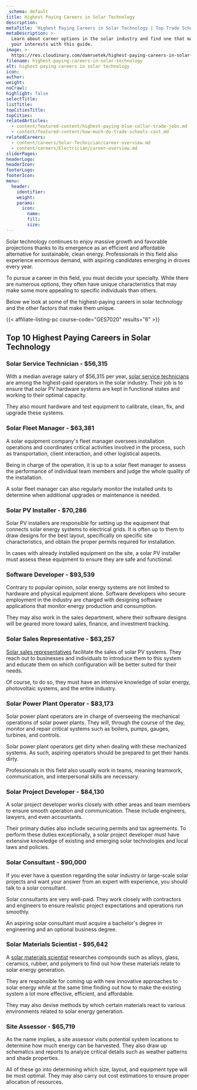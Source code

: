 ```yaml
---
_schema: default
title: Highest Paying Careers in Solar Technology
description:
metaTitle: 'Highest Paying Careers in Solar Technology | Top Trade Schools '
metaDescription: >-
  Learn about career options in the solar industry and find one that matches
  your interests with this guide.
image: >-
  https://res.cloudinary.com/damruetek/highest-paying-careers-in-solar-technology.png
filename: highest-paying-careers-in-solar-technology
alt: highest paying careers in solar technology
icon:
author:
weight:
noCrawl:
highlight: false
selectTitle:
listTitle:
topCitiesTitle:
topCities:
relatedArticles:
  - content/featured-content/highest-paying-blue-collar-trade-jobs.md
  - content/featured-content/how-much-do-trade-schools-cost.md
relatedCareers:
  - content/careers/Solar-Technician/career-overview.md
  - content/careers/Electrician/career-overview.md
sliderPages:
headerLogo:
headerIcon:
footerLogo:
footerIcon:
menu:
  header:
    identifier:
    weight:
    params:
      icon:
        name:
        fill:
        size:
---
```

Solar technology continues to enjoy massive growth and favorable projections thanks to its emergence as an efficient and affordable alternative for sustainable, clean energy. Professionals in this field also experience enormous demand, with aspiring candidates emerging in droves every year.

To pursue a career in this field, you must decide your specialty. While there are numerous options, they often have unique characteristics that may make some more appealing to specific individuals than others.

Below we look at some of the highest-paying careers in solar technology and the other factors that make them unique.

{{< affiliate-listing-pc course-code="GES7020" results="6" >}}

## **Top 10 Highest Paying Careers in Solar Technology**

### **Solar Service Technician - $56,315**

With a median average salary of $56,315 per year, [solar service technicians](https://toptradeschools.com/careers/solar-technician/career-overview/) are among the highest-paid operators in the solar industry. Their job is to ensure that solar PV hardware systems are kept in functional states and working to their optimal capacity.

They also mount hardware and test equipment to calibrate, clean, fix, and upgrade these systems.

### Solar Fleet Manager - $63,381

A solar equipment company's fleet manager oversees installation operations and coordinates critical activities involved in the process, such as transportation, client interaction, and other logistical aspects.

Being in charge of the operation, it is up to a solar fleet manager to assess the performance of individual team members and judge the whole quality of the installation.

A solar fleet manager can also regularly monitor the installed units to determine when additional upgrades or maintenance is needed.

### Solar PV Installer - $70,286

Solar PV installers are responsible for setting up the equipment that connects solar energy systems to electrical grids. It is often up to them to draw designs for the best layout, specifically on specific site characteristics, and obtain the proper permits required for installation.

In cases with already installed equipment on the site, a solar PV installer must assess these equipment to ensure they are safe and functional.

### Software Developer - $93,539

Contrary to popular opinion, solar energy systems are not limited to hardware and physical equipment alone. Software developers who secure employment in the industry are charged with designing software applications that monitor energy production and consumption.

They may also work in the sales department, where their software designs will be geared more toward sales, finance, and investment tracking.

### Solar Sales Representative - $63,257

[Solar sales representatives](https://www.ziprecruiter.com/career/Solar-Sales-Representative/What-Is-How-to-Become) facilitate the sales of solar PV systems. They reach out to businesses and individuals to introduce them to this system and educate them on which configuration will be better suited for their needs.

Of course, to do so, they must have an intensive knowledge of solar energy, photovoltaic systems, and the entire industry.

### Solar Power Plant Operator - $83,173

Solar power plant operators are in charge of overseeing the mechanical operations of solar power plants. They will, through the course of the day, monitor and repair critical systems such as boilers, pumps, gauges, turbines, and controls.

Solar power plant operators get dirty when dealing with these mechanized systems. As such, aspiring operators should be prepared to get their hands dirty.

Professionals in this field also usually work in teams, meaning teamwork, communication, and interpersonal skills are necessary.

### Solar Project Developer - $84,130

A solar project developer works closely with other areas and team members to ensure smooth operation and communication. These include engineers, lawyers, and even accountants.

Their primary duties also include securing permits and tax agreements. To perform these duties exceptionally, a solar project developer must have extensive knowledge of existing and emerging solar technologies and local laws and policies.

### Solar Consultant - $90,000

If you ever have a question regarding the solar industry or large-scale solar projects and want your answer from an expert with experience, you should talk to a solar consultant.

Solar consultants are very well-paid. They work closely with contractors and engineers to ensure realistic project expectations and operations run smoothly.

An aspiring solar consultant must acquire a bachelor's degree in engineering and an optional business degree.

### Solar Materials Scientist - $95,642

A [solar materials scientist](https://www.irecsolarcareermap.org/jobs/materials-scientist) researches compounds such as alloys, glass, ceramics, rubber, and polymers to find out how these materials relate to solar energy generation.

They are responsible for coming up with new innovative approaches to solar energy while at the same time finding out how to make the existing system a lot more effective, efficient, and affordable.

They may also devise methods by which certain materials react to various environments related to solar energy generation.

### Site Assessor - $65,719

As the name implies, a site assessor visits potential system locations to determine how much energy can be harvested. They also draw up schematics and reports to analyze critical details such as weather patterns and shade properties.

All of these go into determining which size, layout, and equipment type will be most optimal. They may also carry out cost estimations to ensure proper allocation of resources.